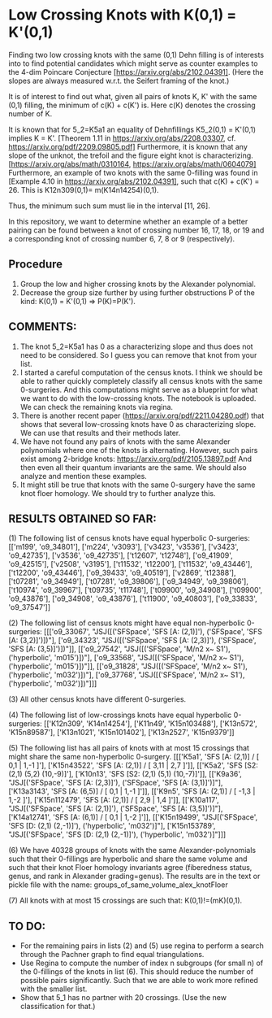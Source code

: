# Low Crossing Knots with K(0,1) = K'(0,1)
Finding two low crossing knots with the same (0,1) Dehn filling is of interests into to find potential candidates
which might serve as counter examples to the 4-dim Poincare Conjecture [https://arxiv.org/abs/2102.04391]. 
(Here the slopes are always measured w.r.t. the Seifert framing of the knot.)

It is of interest to find out what, given all pairs of knots K, K' with the same (0,1) filling, the minimum
of c(K) + c(K') is. Here c(K) denotes the crossing number of K.

It is known that for 5_2=K5a1 an equality of Dehnfillings K5_2(0,1) = K'(0,1) implies K = K'. [Theorem 1.11 in https://arxiv.org/abs/2208.03307, cf. https://arxiv.org/pdf/2209.09805.pdf]
Furthermore, it is known that any slope of the unknot, the trefoil and the figure eight knot is characterizing. [https://arxiv.org/abs/math/0310164, https://arxiv.org/abs/math/0604079]
Furthermore, an example of two knots with the same 0-filling was found in [Example 4.10 in https://arxiv.org/abs/2102.04391], such that c(K) + c(K') = 26. This is K12n309(0,1)= m(K14n14254)(0,1).

Thus, the minimum such sum must lie in the interval [11, 26].

In this repository, we want to determine whether an example of a better pairing can be found between a knot of 
crossing number 16, 17, 18, or 19 and a corresponding knot of crossing number 6, 7, 8 or 9 (respectively).

## Procedure
1. Group the low and higher crossing knots by the Alexander polynomial.
2. Decrease the group size further by using further obstructions P of the kind:  K(0,1) = K'(0,1) => P(K)=P(K').

## COMMENTS:
1. The knot 5_2=K5a1 has 0 as a characterizing slope and thus does not need to be considered. So I guess you can remove that knot from your list.
2. I started a careful computation of the census knots. I think we should be able to rather quickly completely classify all census knots with the same 0-surgeries. And this computations might serve as a blueprint for what we want to do with the low-crossing knots. The notebook is uploaded. We can check the remaining knots via regina. 
3. There is another recent paper (https://arxiv.org/pdf/2211.04280.pdf) that shows that several low-crossing knots have 0 as characterizing slope. We can use that results and their methods later.
4. We have not found any pairs of knots with the same Alexander polynomials where one of the knots is alternating. However, such pairs exist among 2-bridge knots: https://arxiv.org/pdf/2105.13897.pdf And then even all their quantum invariants are the same. We should also analyze and mention these examples.
5. It might still be true that knots with the same 0-surgery have the same knot floer homology. We should try to further analyze this.

## RESULTS OBTAINED SO FAR:
(1) The following list of census knots have equal hyperbolic 0-surgeries:
[['m199', 'o9_34801'],
 ['m224', 'v3093'],
 ['v3423', 'v3536'],
 ['v3423', 'o9_42735'],
 ['v3536', 'o9_42735'],
 ['t12607', 't12748'],
 ['o9_41909', 'o9_42515'],
 ['v2508', 'v3195'],
 ['t11532', 't12200'],
 ['t11532', 'o9_43446'],
 ['t12200', 'o9_43446'],
 ['o9_39433', 'o9_40519'],
 ['v2869', 't12388'],
 ['t07281', 'o9_34949'],
 ['t07281', 'o9_39806'],
 ['o9_34949', 'o9_39806'],
 ['t10974', 'o9_39967'],
 ['t09735', 't11748'],
 ['t09900', 'o9_34908'],
 ['t09900', 'o9_43876'],
 ['o9_34908', 'o9_43876'],
 ['t11900', 'o9_40803'],
 ['o9_33833', 'o9_37547']]
 
 (2)  The following list of census knots might have equal non-hyperbolic 0-surgeries:
  [[['o9_33067',
   "JSJ([('SFSpace', 'SFS [A: (2,1)]'), ('SFSpace', 'SFS [A: (3,2)]')])"],
  ['o9_34323',
   "JSJ([('SFSpace', 'SFS [A: (2,3)]'), ('SFSpace', 'SFS [A: (3,5)]')])"]],
 [['o9_27542', "JSJ([('SFSpace', 'M/n2 x~ S1'), ('hyperbolic', 'm015')])"],
  ['o9_33568', "JSJ([('SFSpace', 'M/n2 x~ S1'), ('hyperbolic', 'm015')])"]],
 [['o9_31828', "JSJ([('SFSpace', 'M/n2 x~ S1'), ('hyperbolic', 'm032')])"],
  ['o9_37768', "JSJ([('SFSpace', 'M/n2 x~ S1'), ('hyperbolic', 'm032')])"]]]
  
  (3) All other census knots have different 0-surgeries.
  
  (4) The following list of low-crossings knots have equal hyperbolic 0-surgeries:
  [['K12n309', 'K14n14254'],
 ['K11n49', 'K15n103488'],
 ['K13n572', 'K15n89587'],
 ['K13n1021', 'K15n101402'],
 ['K13n2527', 'K15n9379']]
 
 (5) The following list has all pairs of knots with at most 15 crossings that might share the same non-hyperbolic 0-surgery.
  [[['K5a1', 'SFS [A: (2,1)] / [ 0,1 | 1,-1 ]'],
  ['K15n43522', 'SFS [A: (2,1)] / [ 3,11 | 2,7 ]']],
 [['K5a2', 'SFS [S2: (2,1) (5,2) (10,-9)]'],
  ['K10n13', 'SFS [S2: (2,1) (5,1) (10,-7)]']],
 [['K9a36',
   "JSJ[('SFSpace', 'SFS [A: (2,3)]'), ('SFSpace', 'SFS [A: (3,1)]')]"],
  ['K13a3143', 'SFS [A: (6,5)] / [ 0,1 | 1,-1 ]']],
 [['K9n5', 'SFS [A: (2,1)] / [ -1,3 | 1,-2 ]'],
  ['K15n112479', 'SFS [A: (2,1)] / [ 2,9 | 1,4 ]']],
 [['K10a117',
   "JSJ[('SFSpace', 'SFS [A: (2,1)]'), ('SFSpace', 'SFS [A: (3,5)]')]"],
  ['K14a12741', 'SFS [A: (6,1)] / [ 0,1 | 1,-2 ]']],
 [['K15n19499',
   "JSJ[('SFSpace', 'SFS [D: (2,1) (2,-1)]'), ('hyperbolic', 'm032')]"],
  ['K15n153789',
   "JSJ[('SFSpace', 'SFS [D: (2,1) (2,-1)]'), ('hyperbolic', 'm032')]"]]]
 
(6) We have 40328 groups of knots with the same Alexander-polynomials such that their 0-fillings are hyperbolic and share the same volume and such that their knot Floer homology invariants agree (fiberedness status, genus, and rank in Alexander grading=genus). The results are in the text or pickle file with the name: groups_of_same_volume_alex_knotFloer

(7) All knots with at most 15 crossings are such that: K(0,1)!=(mK)(0,1).

## TO DO:
- For the remaining pairs in lists (2) and (5) use regina to perform a search through the Pachner graph to find equal triangulations.
- Use Regina to compute the number of index n subgroups (for small n) of the 0-fillings of the knots in list (6). This should reduce the number of possible pairs significantly. Such that we are able to work more refined with the smaller list.
- Show that 5_1 has no partner with 20 crossings. (Use the new classification for that.)
